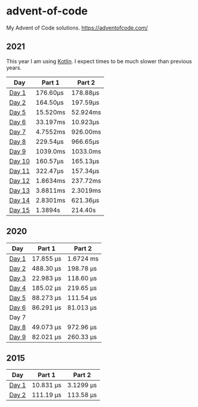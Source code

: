 # advent-of-code
My Advent of Code solutions. https://adventofcode.com/

## 2021

This year I am using [Kotlin](https://kotlinlang.org/). I expect times to be much slower than previous years.

| Day                                                         | Part 1   | Part 2   |
| ----------------------------------------------------------- | -------- | -------- |
| [Day 1](2021/src/main/kotlin/com/trikzon/aoc2021/Day1.kt)   | 176.60µs | 178.88µs |
| [Day 2](2021/src/main/kotlin/com/trikzon/aoc2021/Day2.kt)   | 164.50µs | 197.59µs |
| [Day 5](2021/src/main/kotlin/com/trikzon/aoc2021/Day5.kt)   | 15.520ms | 52.924ms |
| [Day 6](2021/src/main/kotlin/com/trikzon/aoc2021/Day6.kt)   | 33.197ms | 10.923µs |
| [Day 7](2021/src/main/kotlin/com/trikzon/aoc2021/Day7.kt)   | 4.7552ms | 926.00ms |
| [Day 8](2021/src/main/kotlin/com/trikzon/aoc2021/Day8.kt)   | 229.54µs | 966.65µs |
| [Day 9](2021/src/main/kotlin/com/trikzon/aoc2021/Day9.kt)   | 1039.0ms | 1033.0ms |
| [Day 10](2021/src/main/kotlin/com/trikzon/aoc2021/Day10.kt) | 160.57µs | 165.13µs |
| [Day 11](2021/src/main/kotlin/com/trikzon/aoc2021/Day11.kt) | 322.47µs | 157.34µs |
| [Day 12](2021/src/main/kotlin/com/trikzon/aoc2021/Day12.kt) | 1.8634ms | 237.72ms |
| [Day 13](2021/src/main/kotlin/com/trikzon/aoc2021/Day13.kt) | 3.8811ms | 2.3019ms |
| [Day 14](2021/src/main/kotlin/com/trikzon/aoc2021/Day14.kt) | 2.8301ms | 621.36µs |
| [Day 15](2021/src/main/kotlin/com/trikzon/aoc2021/Day15.kt) | 1.3894s  | 214.40s  |

## 2020

| Day                       | Part 1    | Part 2    |
| ------------------------- | --------- | --------- |
| [Day 1](2020/src/day1.rs) | 17.855 µs | 1.6724 ms |
| [Day 2](2020/src/day2.rs) | 488.30 µs | 198.78 µs |
| [Day 3](2020/src/day3.rs) | 22.983 µs | 118.60 µs |
| [Day 4](2020/src/day4.rs) | 185.02 µs | 219.65 µs |
| [Day 5](2020/src/day5.rs) | 88.273 µs | 111.54 µs |
| [Day 6](2020/src/day6.rs) | 86.291 µs | 81.013 µs |
| Day 7                     |           |           |
| [Day 8](2020/src/day8.rs) | 49.073 µs | 972.96 µs |
| [Day 9](2020/src/day9.rs) | 82.021 µs | 260.33 µs |

## 2015

| Day                       | Part 1    | Part 2    |
| ------------------------- | --------- | --------- |
| [Day 1](2015/src/day1.rs) | 10.831 µs | 3.1299 µs |
| [Day 2](2015/src/day2.rs) | 111.19 µs | 113.58 µs |

